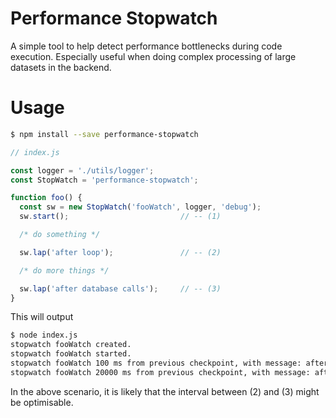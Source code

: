 # Performance Stopwatch

A simple tool to help detect performance bottlenecks during code execution. Especially useful when doing complex processing of large datasets in the backend.

# Usage

```sh
$ npm install --save performance-stopwatch
```

```js
// index.js

const logger = './utils/logger';
const StopWatch = 'performance-stopwatch';

function foo() {
  const sw = new StopWatch('fooWatch', logger, 'debug');
  sw.start();                         // -- (1)

  /* do something */

  sw.lap('after loop');               // -- (2)

  /* do more things */

  sw.lap('after database calls');     // -- (3)
}
```

This will output
```sh
$ node index.js
stopwatch fooWatch created.
stopwatch fooWatch started.
stopwatch fooWatch 100 ms from previous checkpoint, with message: after loop
stopwatch fooWatch 20000 ms from previous checkpoint, with message: after database calls
```

In the above scenario, it is likely that the interval between (2) and (3) might be optimisable.
